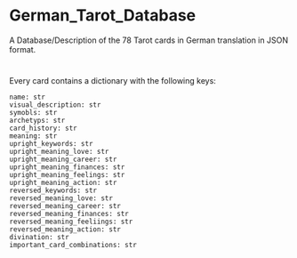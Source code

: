 # German_Tarot_Database
A Database/Description of the 78 Tarot cards in German translation in JSON format.
#
Every card contains a dictionary with the following keys:    

    name: str
    visual_description: str
    symobls: str
    archetyps: str
    card_history: str
    meaning: str
    upright_keywords: str
    upright_meaning_love: str
    upright_meaning_career: str
    upright_meaning_finances: str
    upright_meaning_feelings: str
    upright_meaning_action: str
    reversed_keywords: str
    reversed_meaning_love: str
    reversed_meaning_career: str
    reversed_meaning_finances: str
    reversed_meaning_feeliings: str
    reversed_meaning_action: str
    divination: str
    important_card_combinations: str
